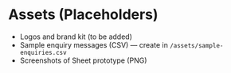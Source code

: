 # Assets (Placeholders)

- Logos and brand kit (to be added)
- Sample enquiry messages (CSV) — create in `/assets/sample-enquiries.csv`
- Screenshots of Sheet prototype (PNG)
